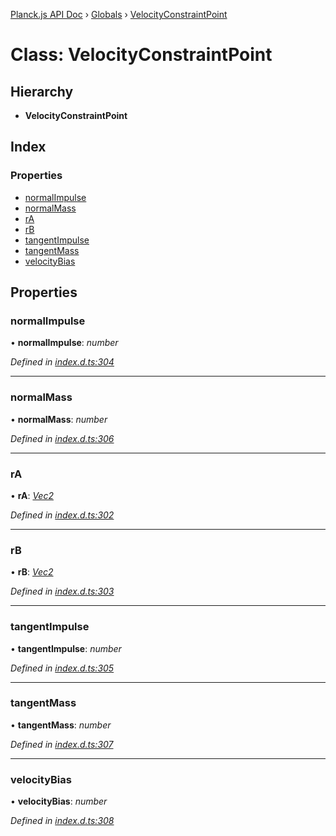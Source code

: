 [Planck.js API Doc](../README.md) › [Globals](../globals.md) › [VelocityConstraintPoint](velocityconstraintpoint.md)

# Class: VelocityConstraintPoint

## Hierarchy

* **VelocityConstraintPoint**

## Index

### Properties

* [normalImpulse](velocityconstraintpoint.md#normalimpulse)
* [normalMass](velocityconstraintpoint.md#normalmass)
* [rA](velocityconstraintpoint.md#ra)
* [rB](velocityconstraintpoint.md#rb)
* [tangentImpulse](velocityconstraintpoint.md#tangentimpulse)
* [tangentMass](velocityconstraintpoint.md#tangentmass)
* [velocityBias](velocityconstraintpoint.md#velocitybias)

## Properties

###  normalImpulse

• **normalImpulse**: *number*

*Defined in [index.d.ts:304](https://github.com/shakiba/planck.js/blob/b7f66f1/lib/index.d.ts#L304)*

___

###  normalMass

• **normalMass**: *number*

*Defined in [index.d.ts:306](https://github.com/shakiba/planck.js/blob/b7f66f1/lib/index.d.ts#L306)*

___

###  rA

• **rA**: *[Vec2](vec2.md)*

*Defined in [index.d.ts:302](https://github.com/shakiba/planck.js/blob/b7f66f1/lib/index.d.ts#L302)*

___

###  rB

• **rB**: *[Vec2](vec2.md)*

*Defined in [index.d.ts:303](https://github.com/shakiba/planck.js/blob/b7f66f1/lib/index.d.ts#L303)*

___

###  tangentImpulse

• **tangentImpulse**: *number*

*Defined in [index.d.ts:305](https://github.com/shakiba/planck.js/blob/b7f66f1/lib/index.d.ts#L305)*

___

###  tangentMass

• **tangentMass**: *number*

*Defined in [index.d.ts:307](https://github.com/shakiba/planck.js/blob/b7f66f1/lib/index.d.ts#L307)*

___

###  velocityBias

• **velocityBias**: *number*

*Defined in [index.d.ts:308](https://github.com/shakiba/planck.js/blob/b7f66f1/lib/index.d.ts#L308)*
